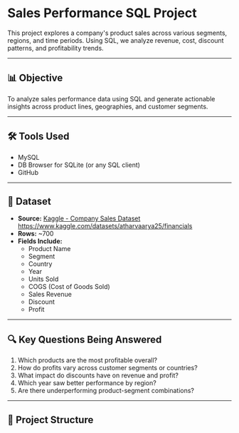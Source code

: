 # Sales Performance SQL Project

This project explores a company's product sales across various segments, regions, and time periods. Using SQL, we analyze revenue, cost, discount patterns, and profitability trends.

---

## 📊 Objective

To analyze sales performance data using SQL and generate actionable insights across product lines, geographies, and customer segments.

---

## 🛠️ Tools Used

- MySQL
- DB Browser for SQLite (or any SQL client)
- GitHub

---

## 🧾 Dataset

- **Source:** [Kaggle - Company Sales Dataset](#) https://www.kaggle.com/datasets/atharvaarya25/financials
- **Rows:** ~700
- **Fields Include:**
  - Product Name
  - Segment
  - Country
  - Year
  - Units Sold
  - COGS (Cost of Goods Sold)
  - Sales Revenue
  - Discount
  - Profit

---

## 🔍 Key Questions Being Answered

1. Which products are the most profitable overall?
2. How do profits vary across customer segments or countries?
3. What impact do discounts have on revenue and profit?
4. Which year saw better performance by region?
5. Are there underperforming product-segment combinations?

---

## 📁 Project Structure

